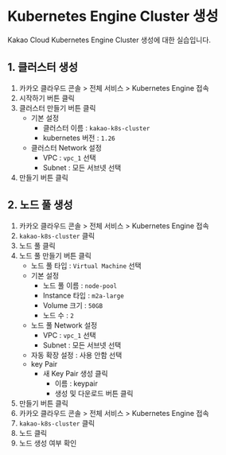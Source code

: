 # Kubernetes Engine Cluster 생성

Kakao Cloud Kubernetes Engine Cluster 생성에 대한 실습입니다.

## 1. 클러스터 생성

1. 카카오 클라우드 콘솔 > 전체 서비스 > Kubernetes Engine 접속
2. 시작하기 버튼 클릭
3. 클러스터 만들기 버튼 클릭
   - 기본 설정
     - 클러스터 이름 : `kakao-k8s-cluster`
     - kubernetes 버전 : `1.26`
   - 클러스터 Network 설정
     - VPC : `vpc_1` 선택
     - Subnet : 모든 서브넷 선택
4. 만들기 버튼 클릭

## 2. 노드 풀 생성

1. 카카오 클라우드 콘솔 > 전체 서비스 > Kubernetes Engine 접속
2. `kakao-k8s-cluster` 클릭
3. 노드 풀 클릭
4. 노드 풀 만들기 버튼 클릭
   - 노드 풀 타입 : `Virtual Machine` 선택
   - 기본 설정
     - 노드 풀 이름 : `node-pool`
     - Instance 타입 : `m2a-large`
     - Volume 크기 : `50GB`
     - 노드 수 : `2`
   - 노드 풀 Network 설정
     - VPC : `vpc_1` 선택
     - Subnet : 모든 서브넷 선택
   - 자동 확장 설정 : 사용 안함 선택
   - key Pair
     - 새 Key Pair 생성 클릭
       - 이름 : keypair
       - 생성 및 다운로드 버튼 클릭
5. 만들기 버튼 클릭
6. 카카오 클라우드 콘솔 > 전체 서비스 > Kubernetes Engine 접속
7. `kakao-k8s-cluster` 클릭
8. 노드 클릭
9. 노드 생성 여부 확인
